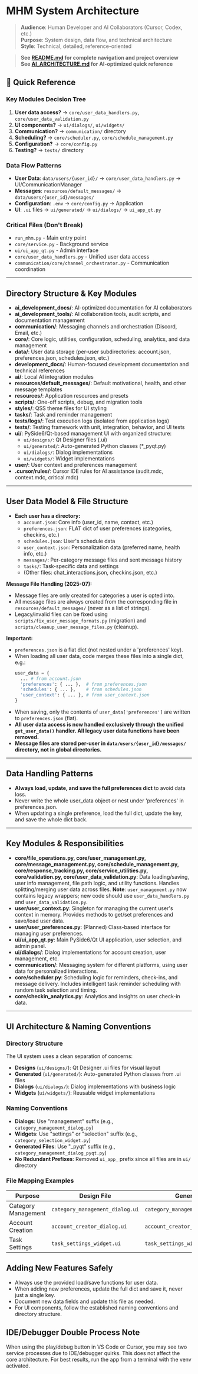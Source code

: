 # MHM System Architecture

> **Audience**: Human Developer and AI Collaborators (Cursor, Codex, etc.)   
> **Purpose**: System design, data flow, and technical architecture  
> **Style**: Technical, detailed, reference-oriented

> **See [README.md](README.md) for complete navigation and project overview**  
> **See [AI_ARCHITECTURE.md](ai_development_docs/AI_ARCHITECTURE.md) for AI-optimized quick reference**

## 🚀 Quick Reference

### **Key Modules Decision Tree**
1. **User data access?** → `core/user_data_handlers.py`, `core/user_data_validation.py`
2. **UI components?** → `ui/dialogs/`, `ui/widgets/`
3. **Communication?** → `communication/` directory
4. **Scheduling?** → `core/scheduler.py`, `core/schedule_management.py`
5. **Configuration?** → `core/config.py`
6. **Testing?** → `tests/` directory

### **Data Flow Patterns**
- **User Data**: `data/users/{user_id}/` → `core/user_data_handlers.py` → UI/CommunicationManager
- **Messages**: `resources/default_messages/` → `data/users/{user_id}/messages/`
- **Configuration**: `.env` → `core/config.py` → Application
- **UI**: `.ui` files → `ui/generated/` → `ui/dialogs/` → `ui_app_qt.py`

### **Critical Files (Don't Break)**
- `run_mhm.py` - Main entry point
- `core/service.py` - Background service
- `ui/ui_app_qt.py` - Admin interface
- `core/user_data_handlers.py` - Unified user data access
- `communication/core/channel_orchestrator.py` - Communication coordination

---

## Directory Structure & Key Modules

- **ai_development_docs/**: AI-optimized documentation for AI collaborators
- **ai_development_tools/**: AI collaboration tools, audit scripts, and documentation management
- **communication/**: Messaging channels and orchestration (Discord, Email, etc.)
- **core/**: Core logic, utilities, configuration, scheduling, analytics, and data management
- **data/**: User data storage (per-user subdirectories: account.json, preferences.json, schedules.json, etc.)
- **development_docs/**: Human-focused development documentation and technical references
- **ai/**: Local AI integration modules
- **resources/default_messages/**: Default motivational, health, and other message templates
- **resources/**: Application resources and presets
- **scripts/**: One-off scripts, debug, and migration tools
- **styles/**: QSS theme files for UI styling
- **tasks/**: Task and reminder management
- **tests/logs/**: Test execution logs (isolated from application logs)
- **tests/**: Testing framework with unit, integration, behavior, and UI tests
- **ui/**: PySide6/Qt-based management UI with organized structure:
  - `ui/designs/`: Qt Designer files (.ui)
  - `ui/generated/`: Auto-generated Python classes (*_pyqt.py)
  - `ui/dialogs/`: Dialog implementations
  - `ui/widgets/`: Widget implementations
- **user/**: User context and preferences management
- **.cursor/rules/**: Cursor IDE rules for AI assistance (audit.mdc, context.mdc, critical.mdc)

---

## User Data Model & File Structure

- **Each user has a directory:**
  - `account.json`: Core info (user_id, name, contact, etc.)
  - `preferences.json`: FLAT dict of user preferences (categories, checkins, etc.)
  - `schedules.json`: User's schedule data
  - `user_context.json`: Personalization data (preferred name, health info, etc.)
  - `messages/`: Per-category message files and sent message history
  - `tasks/`: Task-specific data and settings
  - (Other files: chat_interactions.json, checkins.json, etc.)

**Message File Handling (2025-07):**
- Message files are only created for categories a user is opted into.
- All message files are always created from the corresponding file in `resources/default_messages/` (never as a list of strings).
- Legacy/invalid files can be fixed using `scripts/fix_user_message_formats.py` (migration) and `scripts/cleanup_user_message_files.py` (cleanup).

**Important:**
- `preferences.json` is a flat dict (not nested under a 'preferences' key).
- When loading all user data, code merges these files into a single dict, e.g.:
  ```python
  user_data = {
    ... # from account.json
    'preferences': { ... },  # from preferences.json
    'schedules': { ... },    # from schedules.json
    'user_context': { ... }, # from user_context.json
  }
  ```
- When saving, only the contents of `user_data['preferences']` are written to `preferences.json` (flat).
- **All user data access is now handled exclusively through the unified `get_user_data()` handler. All legacy user data functions have been removed.**
- **Message files are stored per-user in `data/users/{user_id}/messages/` directory, not in global directories.**

---

## Data Handling Patterns

- **Always load, update, and save the full preferences dict** to avoid data loss.
- Never write the whole user_data object or nest under 'preferences' in preferences.json.
- When updating a single preference, load the full dict, update the key, and save the whole dict back.

---

## Key Modules & Responsibilities

- **core/file_operations.py, core/user_management.py, core/message_management.py, core/schedule_management.py, core/response_tracking.py, core/service_utilities.py, core/validation.py, core/user_data_validation.py**: Data loading/saving, user info management, file path logic, and utility functions. Handles splitting/merging user data across files. **Note**: `user_management.py` now contains legacy wrappers; new code should use `user_data_handlers.py` and `user_data_validation.py`.
- **user/user_context.py**: Singleton for managing the current user's context in memory. Provides methods to get/set preferences and save/load user data.
- **user/user_preferences.py**: (Planned) Class-based interface for managing user preferences.
- **ui/ui_app_qt.py**: Main PySide6/Qt UI application, user selection, and admin panel.
- **ui/dialogs/**: Dialog implementations for account creation, user management, etc.
- **communication/**: Messaging system for different platforms, using user data for personalized interactions.
- **core/scheduler.py**: Scheduling logic for reminders, check-ins, and message delivery. Includes intelligent task reminder scheduling with random task selection and timing.
- **core/checkin_analytics.py**: Analytics and insights on user check-in data.

---

## UI Architecture & Naming Conventions

### Directory Structure
The UI system uses a clean separation of concerns:
- **Designs** (`ui/designs/`): Qt Designer .ui files for visual layout
- **Generated** (`ui/generated/`): Auto-generated Python classes from .ui files
- **Dialogs** (`ui/dialogs/`): Dialog implementations with business logic
- **Widgets** (`ui/widgets/`): Reusable widget implementations

### Naming Conventions
- **Dialogs**: Use "management" suffix (e.g., `category_management_dialog.py`)
- **Widgets**: Use "settings" or "selection" suffix (e.g., `category_selection_widget.py`)
- **Generated Files**: Use "_pyqt" suffix (e.g., `category_management_dialog_pyqt.py`)
- **No Redundant Prefixes**: Removed `ui_app_` prefix since all files are in `ui/` directory

### File Mapping Examples
| Purpose | Design File | Generated File | Implementation |
|---------|-------------|----------------|----------------|
| Category Management | `category_management_dialog.ui` | `category_management_dialog_pyqt.py` | `category_management_dialog.py` |
| Account Creation | `account_creator_dialog.ui` | `account_creator_dialog_pyqt.py` | `account_creator_dialog.py` |
| Task Settings | `task_settings_widget.ui` | `task_settings_widget_pyqt.py` | `task_settings_widget.py` |

## Adding New Features Safely
- Always use the provided load/save functions for user data.
- When adding new preferences, update the full dict and save it, never just a single key.
- Document new data fields and update this file as needed.
- For UI components, follow the established naming conventions and directory structure.

## IDE/Debugger Double Process Note

When using the play/debug button in VS Code or Cursor, you may see two service processes due to IDE/debugger quirks. This does not affect the core architecture. For best results, run the app from a terminal with the venv activated.
